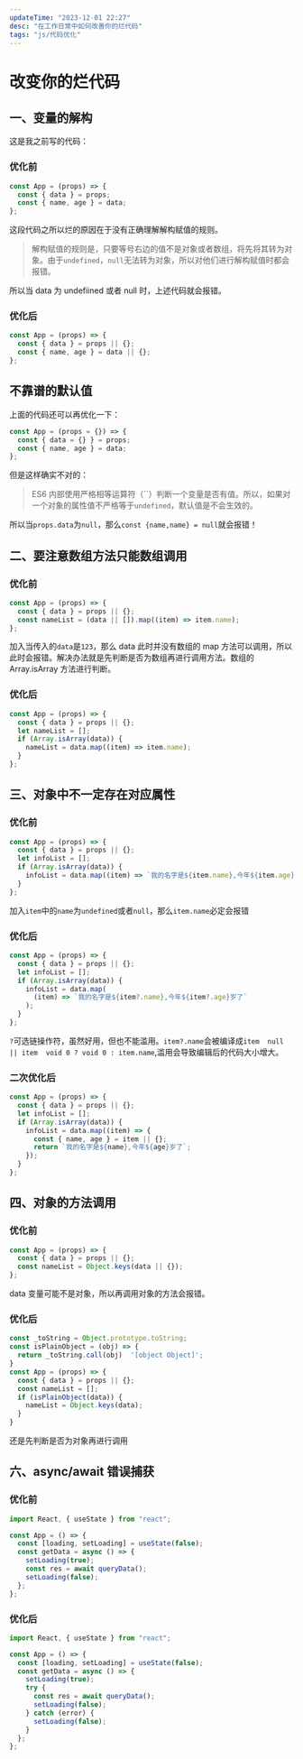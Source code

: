 ```yaml
---
updateTime: "2023-12-01 22:27"
desc: "在工作日常中如何改善你的烂代码"
tags: "js/代码优化"
---
```


# 改变你的烂代码

## 一、变量的解构

这是我之前写的代码：

### 优化前

```js
const App = (props) => {
  const { data } = props;
  const { name, age } = data;
};
```

这段代码之所以烂的原因在于没有正确理解解构赋值的规则。

> 解构赋值的规则是，只要等号右边的值不是对象或者数组，将先将其转为对象。由于`undefined`，`null`无法转为对象，所以对他们进行解构赋值时都会报错。

所以当 data 为 undefiined 或者 null 时，上述代码就会报错。

### 优化后

```js
const App = (props) => {
  const { data } = props || {};
  const { name, age } = data || {};
};
```

## 不靠谱的默认值

上面的代码还可以再优化一下：

```js
const App = (props = {}) => {
  const { data = {} } = props;
  const { name, age } = data;
};
```

但是这样确实不对的：

> ES6 内部使用严格相等运算符（``）判断一个变量是否有值。所以，如果对一个对象的属性值不严格等于`undefined`，默认值是不会生效的。

所以当`props.data`为`null`，那么`const {name,name} = null`就会报错！

## 二、要注意数组方法只能数组调用

### 优化前

```js
const App = (props) => {
  const { data } = props || {};
  const nameList = (data || []).map((item) => item.name);
};
```

加入当传入的`data`是`123`，那么 data 此时并没有数组的 map 方法可以调用，所以此时会报错。解决办法就是先判断是否为数组再进行调用方法。数组的 Array.isArray 方法进行判断。

### 优化后

```js
const App = (props) => {
  const { data } = props || {};
  let nameList = [];
  if (Array.isArray(data)) {
    nameList = data.map((item) => item.name);
  }
};
```

## 三、对象中不一定存在对应属性

### 优化前

```js
const App = (props) => {
  const { data } = props || {};
  let infoList = [];
  if (Array.isArray(data)) {
    infoList = data.map((item) => `我的名字是${item.name},今年${item.age}岁了`);
  }
};
```

加入`item`中的`name`为`undefined`或者`null`，那么`item.name`必定会报错

### 优化后

```js
const App = (props) => {
  const { data } = props || {};
  let infoList = [];
  if (Array.isArray(data)) {
    infoList = data.map(
      (item) => `我的名字是${item?.name},今年${item?.age}岁了`
    );
  }
};
```

`?`可选链操作符，虽然好用，但也不能滥用。`item?.name`会被编译成`item  null || item  void 0 ? void 0 : item.name`,滥用会导致编辑后的代码大小增大。

### 二次优化后

```js
const App = (props) => {
  const { data } = props || {};
  let infoList = [];
  if (Array.isArray(data)) {
    infoList = data.map((item) => {
      const { name, age } = item || {};
      return `我的名字是${name},今年${age}岁了`;
    });
  }
};
```

## 四、对象的方法调用

### 优化前

```js
const App = (props) => {
  const { data } = props || {};
  const nameList = Object.keys(data || {});
};
```

data 变量可能不是对象，所以再调用对象的方法会报错。

### 优化后

```js
const _toString = Object.prototype.toString;
const isPlainObject = (obj) => {
  return _toString.call(obj)  '[object Object]';
}
const App = (props) => {
  const { data } = props || {};
  const nameList = [];
  if (isPlainObject(data)) {
    nameList = Object.keys(data);
  }
}
```

还是先判断是否为对象再进行调用

## 六、async/await 错误捕获

### 优化前

```js
import React, { useState } from "react";

const App = () => {
  const [loading, setLoading] = useState(false);
  const getData = async () => {
    setLoading(true);
    const res = await queryData();
    setLoading(false);
  };
};
```

### 优化后

```js
import React, { useState } from "react";

const App = () => {
  const [loading, setLoading] = useState(false);
  const getData = async () => {
    setLoading(true);
    try {
      const res = await queryData();
      setLoading(false);
    } catch (error) {
      setLoading(false);
    }
  };
};
```
